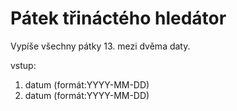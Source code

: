 # Pátek třináctého hledátor

Vypíše všechny pátky 13. mezi dvěma daty.

vstup:
1. datum (formát:YYYY-MM-DD)
2. datum (formát:YYYY-MM-DD) 
